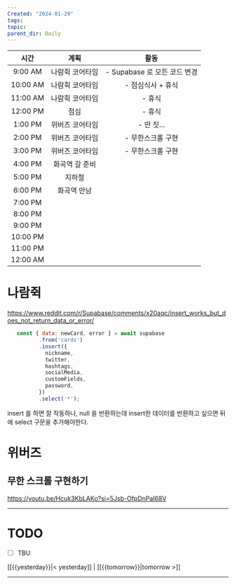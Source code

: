 ```yaml
---
Created: "2024-01-29"
tags: 
topic: 
parent_dir: Daily
---
```

|   시간   |      계획       |             활동             |
|:--------:|:---------------:|:----------------------------:|
| 9:00 AM  | 나람쥑 코어타임 | - Supabase 로 모든 코드 변경 |
| 10:00 AM | 나람쥑 코어타임 |      - 점심식사 + 휴식       |
| 11:00 AM | 나람쥑 코어타임 |            - 휴식            |
| 12:00 PM |      점심       |    - 휴식    |
| 1:00 PM  | 위버즈 코어타임 | - 딴 짓...                             |
| 2:00 PM  | 위버즈 코어타임 | - 무한스크롤 구현                             |
| 3:00 PM  | 위버즈 코어타임 | - 무한스크롤 구현                             |
| 4:00 PM  | 화곡역 갈 준비 |                              |
| 5:00 PM  | 지하철 |                              |
| 6:00 PM  | 화곡역 만남                |                              |
| 7:00 PM  |                 |                              |
| 8:00 PM  |                 |                              |
| 9:00 PM  |                 |                              |
| 10:00 PM |                 |                              |
| 11:00 PM |                 |                              |
| 12:00 AM |                 |                              |
# 나람쥑
https://www.reddit.com/r/Supabase/comments/x20aqc/insert_works_but_does_not_return_data_or_error/
```js
   const { data: newCard, error } = await supabase
          .from('cards')
          .insert({
            nickname,
            twitter,
            hashtags,
            socialMedia,
            customFields,
            password,
          })
          .select('*');
```
insert 를 하면 잘 작동하나, null 을 반환하는데 insert한 데이터를 반환하고 싶으면 뒤에 select 구문을 추가해야한다. 
# 위버즈
## 무한 스크롤 구현하기
https://youtu.be/Hcuk3KbLAKo?si=5Jsb-OfpDnPal68V

----
# TODO
- [ ] TBU 
  
[[{{yesterday}}|< yesterday]] | [[{{tomorrow}}|tomorrow >]]  
  
---  
